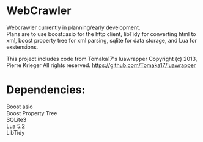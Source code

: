 WebCrawler
==========

Webcrawler currently in planning/early development.  
Plans are to use boost::asio for the http client, libTidy for converting html to xml, boost property tree for xml parsing, sqlite for data storage, and Lua for exstensions.  

This project includes code from Tomaka17's luawrapper Copyright (c) 2013, Pierre Krieger All rights reserved.
https://github.com/Tomaka17/luawrapper

Dependencies:
============
Boost asio  
Boost Property Tree  
SQLite3  
Lua 5.2  
LibTidy  
